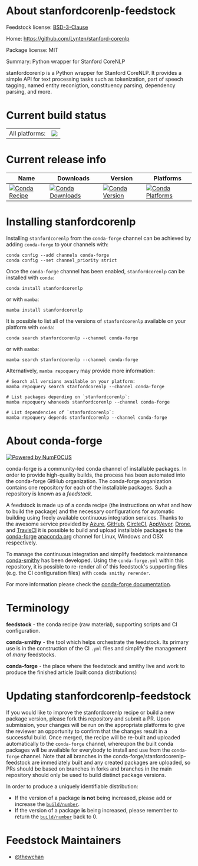 About stanfordcorenlp-feedstock
===============================

Feedstock license: [BSD-3-Clause](https://github.com/conda-forge/stanfordcorenlp-feedstock/blob/main/LICENSE.txt)

Home: https://github.com/Lynten/stanford-corenlp

Package license: MIT

Summary: Python wrapper for Stanford CoreNLP

stanfordcorenlp is a Python wrapper for Stanford CoreNLP. It provides a
 simple API for text processing tasks such as tokenization, part of speech
 tagging, named entity reconigtion, constituency parsing, dependency
 parsing, and more.


Current build status
====================


<table><tr><td>All platforms:</td>
    <td>
      <a href="https://dev.azure.com/conda-forge/feedstock-builds/_build/latest?definitionId=13276&branchName=main">
        <img src="https://dev.azure.com/conda-forge/feedstock-builds/_apis/build/status/stanfordcorenlp-feedstock?branchName=main">
      </a>
    </td>
  </tr>
</table>

Current release info
====================

| Name | Downloads | Version | Platforms |
| --- | --- | --- | --- |
| [![Conda Recipe](https://img.shields.io/badge/recipe-stanfordcorenlp-green.svg)](https://anaconda.org/conda-forge/stanfordcorenlp) | [![Conda Downloads](https://img.shields.io/conda/dn/conda-forge/stanfordcorenlp.svg)](https://anaconda.org/conda-forge/stanfordcorenlp) | [![Conda Version](https://img.shields.io/conda/vn/conda-forge/stanfordcorenlp.svg)](https://anaconda.org/conda-forge/stanfordcorenlp) | [![Conda Platforms](https://img.shields.io/conda/pn/conda-forge/stanfordcorenlp.svg)](https://anaconda.org/conda-forge/stanfordcorenlp) |

Installing stanfordcorenlp
==========================

Installing `stanfordcorenlp` from the `conda-forge` channel can be achieved by adding `conda-forge` to your channels with:

```
conda config --add channels conda-forge
conda config --set channel_priority strict
```

Once the `conda-forge` channel has been enabled, `stanfordcorenlp` can be installed with `conda`:

```
conda install stanfordcorenlp
```

or with `mamba`:

```
mamba install stanfordcorenlp
```

It is possible to list all of the versions of `stanfordcorenlp` available on your platform with `conda`:

```
conda search stanfordcorenlp --channel conda-forge
```

or with `mamba`:

```
mamba search stanfordcorenlp --channel conda-forge
```

Alternatively, `mamba repoquery` may provide more information:

```
# Search all versions available on your platform:
mamba repoquery search stanfordcorenlp --channel conda-forge

# List packages depending on `stanfordcorenlp`:
mamba repoquery whoneeds stanfordcorenlp --channel conda-forge

# List dependencies of `stanfordcorenlp`:
mamba repoquery depends stanfordcorenlp --channel conda-forge
```


About conda-forge
=================

[![Powered by
NumFOCUS](https://img.shields.io/badge/powered%20by-NumFOCUS-orange.svg?style=flat&colorA=E1523D&colorB=007D8A)](https://numfocus.org)

conda-forge is a community-led conda channel of installable packages.
In order to provide high-quality builds, the process has been automated into the
conda-forge GitHub organization. The conda-forge organization contains one repository
for each of the installable packages. Such a repository is known as a *feedstock*.

A feedstock is made up of a conda recipe (the instructions on what and how to build
the package) and the necessary configurations for automatic building using freely
available continuous integration services. Thanks to the awesome service provided by
[Azure](https://azure.microsoft.com/en-us/services/devops/), [GitHub](https://github.com/),
[CircleCI](https://circleci.com/), [AppVeyor](https://www.appveyor.com/),
[Drone](https://cloud.drone.io/welcome), and [TravisCI](https://travis-ci.com/)
it is possible to build and upload installable packages to the
[conda-forge](https://anaconda.org/conda-forge) [anaconda.org](https://anaconda.org/)
channel for Linux, Windows and OSX respectively.

To manage the continuous integration and simplify feedstock maintenance
[conda-smithy](https://github.com/conda-forge/conda-smithy) has been developed.
Using the ``conda-forge.yml`` within this repository, it is possible to re-render all of
this feedstock's supporting files (e.g. the CI configuration files) with ``conda smithy rerender``.

For more information please check the [conda-forge documentation](https://conda-forge.org/docs/).

Terminology
===========

**feedstock** - the conda recipe (raw material), supporting scripts and CI configuration.

**conda-smithy** - the tool which helps orchestrate the feedstock.
                   Its primary use is in the construction of the CI ``.yml`` files
                   and simplify the management of *many* feedstocks.

**conda-forge** - the place where the feedstock and smithy live and work to
                  produce the finished article (built conda distributions)


Updating stanfordcorenlp-feedstock
==================================

If you would like to improve the stanfordcorenlp recipe or build a new
package version, please fork this repository and submit a PR. Upon submission,
your changes will be run on the appropriate platforms to give the reviewer an
opportunity to confirm that the changes result in a successful build. Once
merged, the recipe will be re-built and uploaded automatically to the
`conda-forge` channel, whereupon the built conda packages will be available for
everybody to install and use from the `conda-forge` channel.
Note that all branches in the conda-forge/stanfordcorenlp-feedstock are
immediately built and any created packages are uploaded, so PRs should be based
on branches in forks and branches in the main repository should only be used to
build distinct package versions.

In order to produce a uniquely identifiable distribution:
 * If the version of a package **is not** being increased, please add or increase
   the [``build/number``](https://docs.conda.io/projects/conda-build/en/latest/resources/define-metadata.html#build-number-and-string).
 * If the version of a package **is** being increased, please remember to return
   the [``build/number``](https://docs.conda.io/projects/conda-build/en/latest/resources/define-metadata.html#build-number-and-string)
   back to 0.

Feedstock Maintainers
=====================

* [@thewchan](https://github.com/thewchan/)

